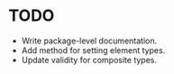 
# TODO

* Write package-level documentation.
* Add method for setting element types.
* Update validity for composite types.
